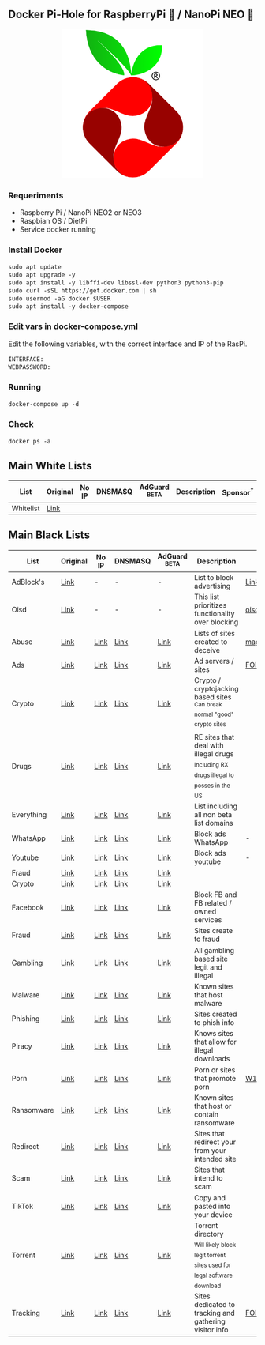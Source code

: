 ## Docker Pi-Hole for RaspberryPi :strawberry: / NanoPi NEO :snake:

<p align="center">
        <img src="icon.png" alt="PNG" height="300px" />
</p>

### Requeriments
- Raspberry Pi / NanoPi NEO2 or NEO3
- Raspbian OS / DietPi
- Service docker running

### Install Docker
    sudo apt update
    sudo apt upgrade -y
    sudo apt install -y libffi-dev libssl-dev python3 python3-pip
    sudo curl -sSL https://get.docker.com | sh
    sudo usermod -aG docker $USER
    sudo apt install -y docker-compose

### Edit vars in docker-compose.yml
Edit the following variables, with the correct interface and IP of the RasPi.

    INTERFACE:
    WEBPASSWORD:


### Running
    docker-compose up -d

### Check
    docker ps -a


## Main White Lists
| List | Original | No IP | DNSMASQ | AdGuard <br> <sup>BETA</sup> | Description | Sponsor<sup>&#8224;</sup> |
| -- | -- | -- | -- | -- | -- | -- |
| Whitelist | [Link](https://raw.githubusercontent.com/anudeepND/whitelist/master/domains/whitelist.txt) |  |  |  |  |  |

## Main Black Lists

| List | Original | No IP | DNSMASQ | AdGuard <br> <sup>BETA</sup> | Description | Sponsor<sup>&#8224;</sup> |
| -- | -- | -- | -- | -- | -- | -- |
| AdBlock's | [Link](https://raw.githubusercontent.com/d3ward/toolz/master/src/d3host.txt) | - | - | - | List to block advertising  | [Link](https://d3ward.github.io/toolz/adblock.html)
| Oisd | [Link](https://dbl.oisd.nl) | - | - | - | This list prioritizes functionality over blocking |[oisd.nl](https://oisd.nl/)|
| Abuse | [Link](https://blocklistproject.github.io/Lists/abuse.txt) | [Link](https://blocklistproject.github.io/Lists/alt-version/abuse-nl.txt) | [Link](https://blocklistproject.github.io/Lists/dnsmasq-version/abuse-dnsmasq.txt) | [Link](https://blocklistproject.github.io/Lists/adguard/abuse-ags.txt) | Lists of sites created to deceive |[magicminiman.com](https://magicminiman.com)|
| Ads | [Link](https://blocklistproject.github.io/Lists/ads.txt) | [Link](https://blocklistproject.github.io/Lists/alt-version/ads-nl.txt) | [Link](https://blocklistproject.github.io/Lists/dnsmasq-version/ads-dnsmasq.txt) | [Link](https://blocklistproject.github.io/Lists/adguard/ads-ags.txt) | Ad servers / sites | [FOIA.Services](https://foia.services) |
| Crypto | [Link](https://blocklistproject.github.io/Lists/crypto.txt) | [Link](https://blocklistproject.github.io/Lists/alt-version/crypto-nl.txt) | [Link](https://blocklistproject.github.io/Lists/dnsmasq-version/crypto-dnsmasq.txt) | [Link](https://blocklistproject.github.io/Lists/adguard/crypto-ags.txt) | Crypto / cryptojacking based sites <br> <sup>Can break normal "good" crypto sites</sup> |  |
| Drugs | [Link](https://blocklistproject.github.io/Lists/drugs.txt) | [Link](https://blocklistproject.github.io/Lists/alt-version/drugs-nl.txt) | [Link](https://blocklistproject.github.io/Lists/dnsmasq-version/drugs-dnsmasq.txt) | [Link](https://blocklistproject.github.io/Lists/adguard/drugs-ags.txt) | RE sites that deal with illegal drugs <br><sub>Including RX drugs illegal to posses in the US</sub> |  |
| Everything | [Link](https://blocklistproject.github.io/Lists/everything.txt) | [Link](https://blocklistproject.github.io/Lists/alt-version/everything-nl.txt) | [Link](https://blocklistproject.github.io/Lists/dnsmasq-version/everything-dnsmasq.txt) | [Link](https://blocklistproject.github.io/Lists/adguard/everything-ags.txt) | List including all non beta list domains |  |
| WhatsApp | [Link](https://raw.githubusercontent.com/blocklistproject/Lists/master/whatsapp.txt) | [Link](https://raw.githubusercontent.com/blocklistproject/Lists/master/whatsapp.txt) | [Link](https://raw.githubusercontent.com/blocklistproject/Lists/master/whatsapp.txt) | [Link](https://raw.githubusercontent.com/blocklistproject/Lists/master/whatsapp.txt) | Block ads WhatsApp | - |  
| Youtube | [Link](https://raw.githubusercontent.com/blocklistproject/Lists/master/youtube.txt) | [Link](https://raw.githubusercontent.com/blocklistproject/Lists/master/youtube.txt) | [Link](https://raw.githubusercontent.com/blocklistproject/Lists/master/youtube.txt) | [Link](https://raw.githubusercontent.com/blocklistproject/Lists/master/youtube.txt) | Block ads youtube | - |  
| Fraud | [Link](https://raw.githubusercontent.com/blocklistproject/Lists/master/fraud.txt) | [Link](https://raw.githubusercontent.com/blocklistproject/Lists/master/fraud.txt) | [Link](https://raw.githubusercontent.com/blocklistproject/Lists/master/fraud.txt) | [Link](https://raw.githubusercontent.com/blocklistproject/Lists/master/fraud.txt) |  |  |  
| Crypto | [Link](https://raw.githubusercontent.com/blocklistproject/Lists/master/crypto.txt) | [Link](https://raw.githubusercontent.com/blocklistproject/Lists/master/crypto.txt) | [Link](https://raw.githubusercontent.com/blocklistproject/Lists/master/crypto.txt) | [Link](https://raw.githubusercontent.com/blocklistproject/Lists/master/crypto.txt) |  |  |   
| Facebook | [Link](https://blocklistproject.github.io/Lists/facebook.txt) | [Link](https://blocklistproject.github.io/Lists/alt-version/facebook-nl.txt) | [Link](https://blocklistproject.github.io/Lists/dnsmasq-version/facebook-dnsmasq.txt) | [Link](https://blocklistproject.github.io/Lists/adguard/facebook-ags.txt) | Block FB and FB related / owned services |  |
| Fraud | [Link](https://blocklistproject.github.io/Lists/fraud.txt) | [Link](https://blocklistproject.github.io/Lists/alt-version/fraud-nl.txt) | [Link](https://blocklistproject.github.io/Lists/dnsmasq-version/fraud-dnsmasq.txt) | [Link](https://blocklistproject.github.io/Lists/adguard/fraud-ags.txt) | Sites create to fraud |  |
| Gambling | [Link](https://blocklistproject.github.io/Lists/gambling.txt) | [Link](https://blocklistproject.github.io/Lists/alt-version/gambling-nl.txt) | [Link](https://blocklistproject.github.io/Lists/dnsmasq-version/gambling-dnsmasq.txt) | [Link](https://blocklistproject.github.io/Lists/adguard/gambling-ags.txt) | All gambling based site legit and illegal |  |
| Malware | [Link](https://blocklistproject.github.io/Lists/malware.txt) | [Link](https://blocklistproject.github.io/Lists/alt-version/malware-nl.txt) | [Link](https://blocklistproject.github.io/Lists/dnsmasq-version/malware-dnsmasq.txt) | [Link](https://blocklistproject.github.io/Lists/adguard/malware-ags.txt) | Known sites that host malware |  |
| Phishing | [Link](https://blocklistproject.github.io/Lists/phishing.txt) | [Link](https://blocklistproject.github.io/Lists/alt-version/phishing-nl.txt) | [Link](https://blocklistproject.github.io/Lists/dnsmasq-version/phishing-dnsmasq.txt) | [Link](https://blocklistproject.github.io/Lists/adguard/phishing-ags.txt) | Sites created to phish info |  |
| Piracy | [Link](https://blocklistproject.github.io/Lists/piracy.txt) | [Link](https://blocklistproject.github.io/Lists/alt-version/piracy-nl.txt) | [Link](https://blocklistproject.github.io/Lists/dnsmasq-version/piracy-dnsmasq.txt) | [Link](https://blocklistproject.github.io/Lists/adguard/piracy-ags.txt) | Knows sites that allow for illegal downloads |  |
| Porn | [Link](https://blocklistproject.github.io/Lists/porn.txt) | [Link](https://blocklistproject.github.io/Lists/alt-version/porn-nl.txt) | [Link](https://blocklistproject.github.io/Lists/dnsmasq-version/porn-dnsmasq.txt) | [Link](https://blocklistproject.github.io/Lists/adguard/porn-ags.txt) | Porn or sites that promote porn | [W1T3H4T](https://www.patreon.com/user/creators?u=26512074) |
| Ransomware | [Link](https://blocklistproject.github.io/Lists/ransomware.txt) | [Link](https://blocklistproject.github.io/Lists/alt-version/ransomware-nl.txt) | [Link](https://blocklistproject.github.io/Lists/dnsmasq-version/ransomware-dnsmasq.txt) | [Link](https://blocklistproject.github.io/Lists/adguard/ransomware-ags.txt) | Known sites that host or contain ransomware |  |
| Redirect | [Link](https://blocklistproject.github.io/Lists/redirect.txt) | [Link](https://blocklistproject.github.io/Lists/alt-version/redirect-nl.txt) | [Link](https://blocklistproject.github.io/Lists/dnsmasq-version/redirect-dnsmasq.txt) | [Link](https://blocklistproject.github.io/Lists/adguard/redirect-ags.txt) | Sites that redirect your from your intended site |  |
| Scam | [Link](https://blocklistproject.github.io/Lists/scam.txt) | [Link](https://blocklistproject.github.io/Lists/alt-version/scam-nl.txt) | [Link](https://blocklistproject.github.io/Lists/dnsmasq-version/scam-dnsmasq.txt) | [Link](https://blocklistproject.github.io/Lists/adguard/scam-ags.txt) | Sites that intend to scam |  |
| TikTok | [Link](https://blocklistproject.github.io/Lists/tiktok.txt) | [Link](https://blocklistproject.github.io/Lists/alt-version/tiktok-nl.txt) | [Link](https://blocklistproject.github.io/Lists/dnsmasq-version/tiktok-dnsmasq.txt) | [Link](https://blocklistproject.github.io/Lists/adguard/tiktok-ags.txt) | Copy and pasted into your device |  |
| Torrent | [Link](https://blocklistproject.github.io/Lists/torrent.txt) | [Link](https://blocklistproject.github.io/Lists/alt-version/torrent-nl.txt) | [Link](https://blocklistproject.github.io/Lists/dnsmasq-version/torrent-dnsmasq.txt) | [Link](https://blocklistproject.github.io/Lists/adguard/torrent-ags.txt) | Torrent directory <br> <sub>Will likely block legit torrent sites used for legal software download</sub> |  |
| Tracking | [Link](https://blocklistproject.github.io/Lists/tracking.txt) | [Link](https://blocklistproject.github.io/Lists/alt-version/tracking-nl.txt) | [Link](https://blocklistproject.github.io/Lists/dnsmasq-version/tracking-dnsmasq.txt) | [Link](https://blocklistproject.github.io/Lists/adguard/tracking-ags.txt) | Sites dedicated to tracking and gathering visitor info | [FOIA.Services](https://foia.services) |   
